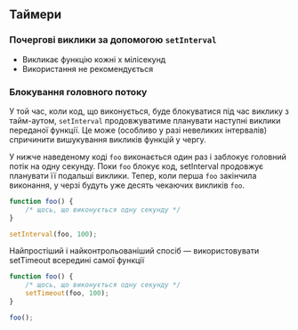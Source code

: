 ## Таймери

### Почергові виклики за допомогою `setInterval`

-   Викликає функцію кожні x мілісекунд
-   Використання не рекомендується

### Блокування головного потоку

У той час, коли код, що виконується, буде блокуватися під час виклику з тайм-аутом, `setInterval` продовжуватиме планувати наступні виклики переданої функції. Це може (особливо у разі невеликих інтервалів) спричинити вишукування викликів функцій у чергу.

У нижче наведеному коді `foo` виконається один раз і заблокує головний потік на одну секунду. Поки `foo` блокує код, setInterval продовжує планувати її подальші виклики. Тепер, коли перша `foo` закінчила виконання, у черзі будуть уже десять чекаючих викликів `foo`.

```js
function foo() {
    /* щось, що виконується одну секунду */
}

setInterval(foo, 100);
```

Найпростіший і найконтрольованіший спосіб — використовувати setTimeout всередині самої функції

```js
function foo() {
    /* щось, що виконується одну секунду */
    setTimeout(foo, 100);
}

foo();
```
